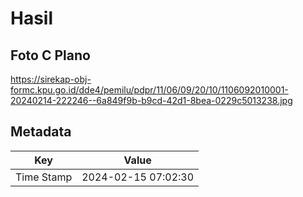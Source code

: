 # Hasil

## Foto C Plano

https://sirekap-obj-formc.kpu.go.id/dde4/pemilu/pdpr/11/06/09/20/10/1106092010001-20240214-222246--6a849f9b-b9cd-42d1-8bea-0229c5013238.jpg


## Metadata

| Key        | Value               |
| ---------- | ------------------- |
| Time Stamp | 2024-02-15 07:02:30 |



